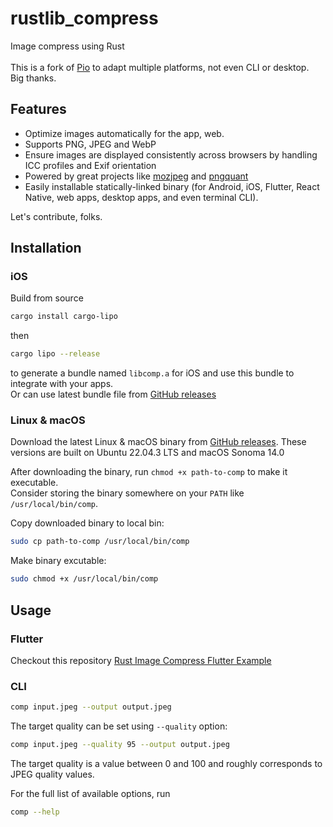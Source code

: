 # rustlib_compress
Image compress using Rust</br></br>
This is a fork of [Pio](https://github.com/siiptuo/pio) to adapt multiple platforms, not even CLI or desktop.</br>
Big thanks.

## Features

- Optimize images automatically for the app, web.
- Supports PNG, JPEG and WebP
- Ensure images are displayed consistently across browsers by handling ICC profiles and Exif orientation
- Powered by great projects like [mozjpeg](https://github.com/mozilla/mozjpeg) and [pngquant](https://pngquant.org/)
- Easily installable statically-linked binary (for Android, iOS, Flutter, React Native, web apps, desktop apps, and even terminal CLI).

Let's contribute, folks.

## Installation

### iOS
Build from source</br>
```sh
cargo install cargo-lipo
```
then
```sh
cargo lipo --release
```
to generate a bundle named `libcomp.a` for iOS and use this bundle to integrate with your apps. </br>
Or can use latest bundle file from [GitHub releases](https://github.com/nguyencse/rustlib_compress/releases) 

### Linux & macOS

Download the latest Linux & macOS binary from [GitHub releases](https://github.com/nguyencse/rustlib_compress/releases).
These versions are built on Ubuntu 22.04.3 LTS and macOS Sonoma 14.0

After downloading the binary, run `chmod +x path-to-comp` to make it executable.</br>
Consider storing the binary somewhere on your `PATH` like `/usr/local/bin/comp`.</br>

Copy downloaded binary to local bin:
```sh
sudo cp path-to-comp /usr/local/bin/comp
```
Make binary excutable:
```sh
sudo chmod +x /usr/local/bin/comp
```

## Usage

### Flutter
Checkout this repository [Rust Image Compress Flutter Example](https://github.com/nguyencse/libcomp-flutter-example)

### CLI

```sh
comp input.jpeg --output output.jpeg
```

The target quality can be set using `--quality` option:

```sh
comp input.jpeg --quality 95 --output output.jpeg
```

The target quality is a value between 0 and 100 and roughly corresponds to JPEG quality values.

For the full list of available options, run
```sh
comp --help
```
